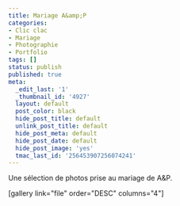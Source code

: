 ```yaml
---
title: Mariage A&amp;P
categories:
- Clic clac
- Mariage
- Photographie
- Portfolio
tags: []
status: publish
published: true
meta:
  _edit_last: '1'
  _thumbnail_id: '4927'
  layout: default
  post_color: black
  hide_post_title: default
  unlink_post_title: default
  hide_post_meta: default
  hide_post_date: default
  hide_post_image: 'yes'
  tmac_last_id: '256453907256074241'
---
```

Une sélection de photos prise au mariage de A&amp;P.

<!--more-->

[gallery link="file" order="DESC" columns="4"]
